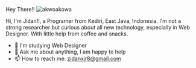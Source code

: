 Hey There!!                                                                                                                                                                                             ![akwoakowa](https://user-images.githubusercontent.com/91713123/141046346-bdabf9cc-44a4-49ff-8758-aa0794d32e8a.gif)

Hi, I'm Jidan!!, a Programer from Kediri, East Java, Indonesia. I'm not a strong researcher but curious about all new technology, especially in Web Designer. With little help from coffee and snacks.

- 🌱 I'm studying Web Designer
- 💬 Ask me about anything, I am happy to help
- 📫 How to reach me: zidanxjr8@gmail.com 
